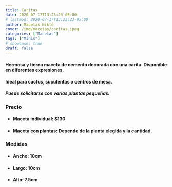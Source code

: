 ```yaml
---
title: Caritas
date: 2020-07-17T13:23:23-05:00
# lastmod: 2020-07-17T13:23:23-05:00
author: Macetas Nikté
cover: /img/macetas/caritas.jpeg
categories: ["Macetas"]
tags: ["Minis"]
# showcase: true
draft: false
---
```


#### Hermosa y tierna maceta de cemento decorada con una carita. Disponible en diferentes expresiones.
#### Ideal para cactus, suculentas o centros de mesa.
##### Puede solicitarse con varias plantas pequeñas.

###  Precio
- #### Maceta individual: $130
- #### Maceta con plantas: Depende de la planta elegida y la cantidad.

### Medidas
- #### Ancho: 10cm
- #### Largo: 10cm
- #### Alto: 7.5cm

<!--more-->
